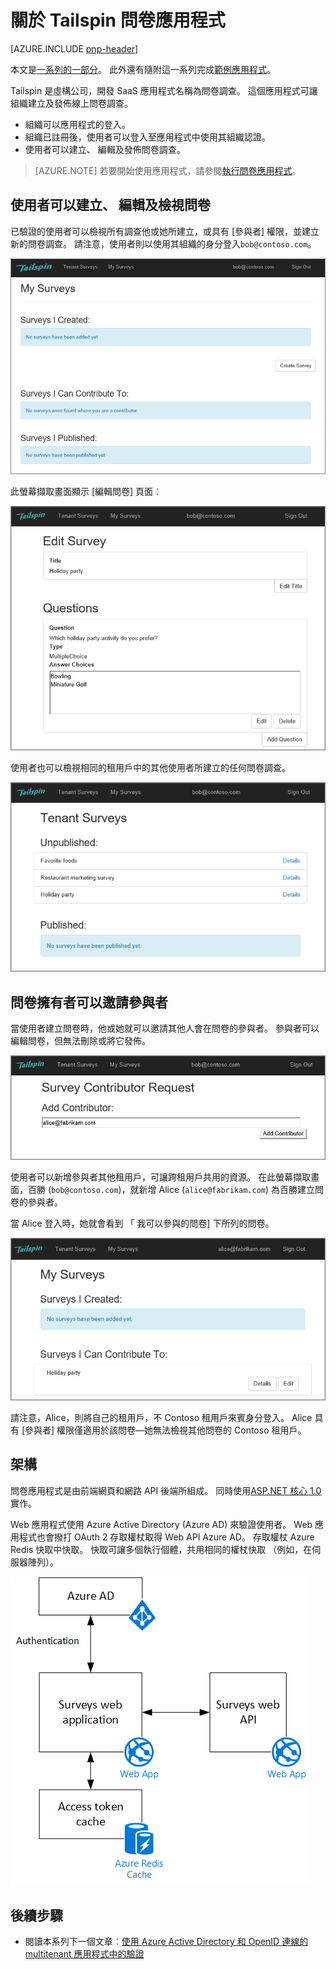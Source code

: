 <properties
   pageTitle="關於 Tailspin 問卷應用程式 |Microsoft Azure"
   description="Tailspin 問卷應用程式概觀"
   services=""
   documentationCenter="na"
   authors="MikeWasson"
   manager="roshar"
   editor=""
   tags=""/>

<tags
   ms.service="guidance"
   ms.devlang="dotnet"
   ms.topic="article"
   ms.tgt_pltfrm="na"
   ms.workload="na"
   ms.date="05/23/2016"
   ms.author="mwasson"/>

# <a name="about-the-tailspin-surveys-application"></a>關於 Tailspin 問卷應用程式

[AZURE.INCLUDE [pnp-header](../../includes/guidance-pnp-header-include.md)]

本文是[一系列的一部分]。 此外還有隨附這一系列完成[範例應用程式]。

Tailspin 是虛構公司，開發 SaaS 應用程式名稱為問卷調查。 這個應用程式可讓組織建立及發佈線上問卷調查。

- 組織可以應用程式的登入。
- 組織已註冊後，使用者可以登入至應用程式中使用其組織認證。
- 使用者可以建立、 編輯及發佈問卷調查。

> [AZURE.NOTE] 若要開始使用應用程式，請參閱[執行問卷應用程式]。

## <a name="users-can-create-edit-and-view-surveys"></a>使用者可以建立、 編輯及檢視問卷

已驗證的使用者可以檢視所有調查他或她所建立，或具有 [參與者] 權限，並建立新的問卷調查。 請注意，使用者則以使用其組織的身分登入`bob@contoso.com`。

![問卷應用程式](media/guidance-multitenant-identity/surveys-screenshot.png)

此螢幕擷取畫面顯示 [編輯問卷] 頁面︰

![編輯問卷](media/guidance-multitenant-identity/edit-survey.png)

使用者也可以檢視相同的租用戶中的其他使用者所建立的任何問卷調查。

![租用戶問卷](media/guidance-multitenant-identity/tenant-surveys.png)

## <a name="survey-owners-can-invite-contributors"></a>問卷擁有者可以邀請參與者

當使用者建立問卷時，他或她就可以邀請其他人會在問卷的參與者。 參與者可以編輯問卷，但無法刪除或將它發佈。  

![新增參與者](media/guidance-multitenant-identity/add-contributor.png)

使用者可以新增參與者其他租用戶，可讓跨租用戶共用的資源。 在此螢幕擷取畫面，百勝 (`bob@contoso.com`)，就新增 Alice (`alice@fabrikam.com`) 為百勝建立問卷的參與者。

當 Alice 登入時，她就會看到 「 我可以參與的問卷] 下所列的問卷。

![問卷參與者](media/guidance-multitenant-identity/contributor.png)

請注意，Alice，則將自己的租用戶，不 Contoso 租用戶來賓身分登入。 Alice 具有 [參與者] 權限僅適用於該問卷&mdash;她無法檢視其他問卷的 Contoso 租用戶。

## <a name="architecture"></a>架構

問卷應用程式是由前端網頁和網路 API 後端所組成。 同時使用[ASP.NET 核心 1.0]實作。

Web 應用程式使用 Azure Active Directory (Azure AD) 來驗證使用者。 Web 應用程式也會撥打 OAuth 2 存取權杖取得 Web API Azure AD。 存取權杖 Azure Redis 快取中快取。 快取可讓多個執行個體，共用相同的權杖快取 （例如，在伺服器陣列）。

![架構](media/guidance-multitenant-identity/architecture.png)

## <a name="next-steps"></a>後續步驟

- 閱讀本系列下一個文章︰[使用 Azure Active Directory 和 OpenID 連線的 multitenant 應用程式中的驗證][authentication]

<!-- Links -->

[authentication]: guidance-multitenant-identity-authenticate.md
[一系列的一部分]: guidance-multitenant-identity.md
[執行問卷應用程式]: https://github.com/Azure-Samples/guidance-identity-management-for-multitenant-apps/blob/master/docs/running-the-app.md
[ASP.NET 核心 1.0]: https://docs.asp.net/en/latest/
[範例應用程式]: https://github.com/Azure-Samples/guidance-identity-management-for-multitenant-apps
